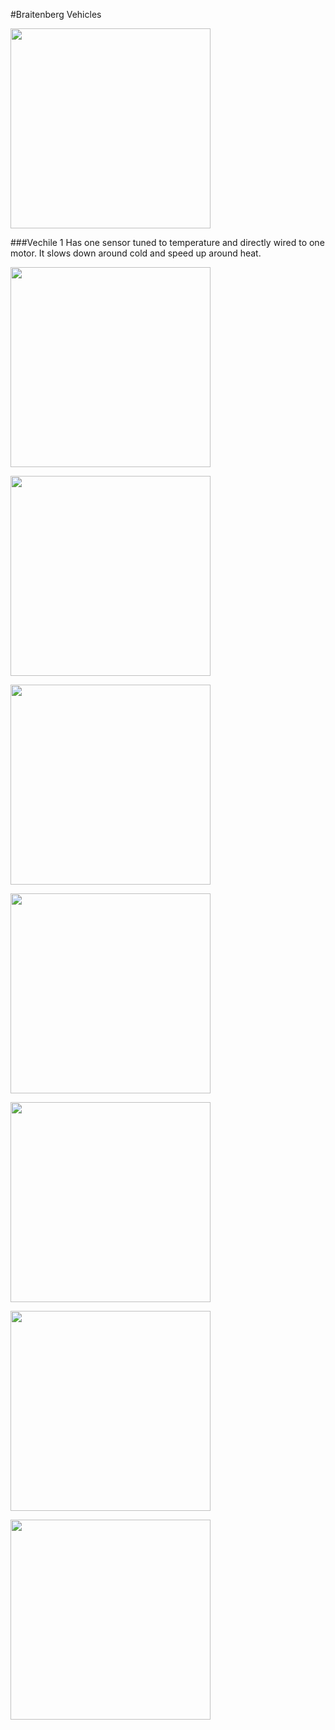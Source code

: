 #Braitenberg Vehicles

<a href='http://vinceallenvince.github.io/Braitenberg-Vehicles/vehicle-1.html'><img src='http://vinceallenvince.github.io/Braitenberg-Vehicles/images/alive.jpg' width='320' height='320'></a>

###Vechile 1
Has one sensor tuned to temperature and directly wired to one motor. It slows down around cold and speed up around heat.

<a href='http://vinceallenvince.github.io/Braitenberg-Vehicles/vehicle-1.html'><img src='http://vinceallenvince.github.io/Braitenberg-Vehicles/images/coward.jpg' width='320' height='320'></a>

<a href='http://vinceallenvince.github.io/Braitenberg-Vehicles/vehicle-1.html'><img src='http://vinceallenvince.github.io/Braitenberg-Vehicles/images/aggro.jpg' width='320' height='320'></a>

<a href='http://vinceallenvince.github.io/Braitenberg-Vehicles/vehicle-1.html'><img src='http://vinceallenvince.github.io/Braitenberg-Vehicles/images/loves.jpg' width='320' height='320'></a>

<a href='http://vinceallenvince.github.io/Braitenberg-Vehicles/vehicle-1.html'><img src='http://vinceallenvince.github.io/Braitenberg-Vehicles/images/explorer.jpg' width='320' height='320'></a>

<a href='http://vinceallenvince.github.io/Braitenberg-Vehicles/vehicle-1.html'><img src='http://vinceallenvince.github.io/Braitenberg-Vehicles/images/sniff.jpg' width='320' height='320'></a>

<a href='http://vinceallenvince.github.io/Braitenberg-Vehicles/vehicle-1.html'><img src='http://vinceallenvince.github.io/Braitenberg-Vehicles/images/curious.jpg' width='320' height='320'></a>

<a href='http://vinceallenvince.github.io/Braitenberg-Vehicles/vehicle-1.html'><img src='http://vinceallenvince.github.io/Braitenberg-Vehicles/images/values.jpg' width='320' height='320'></a>
